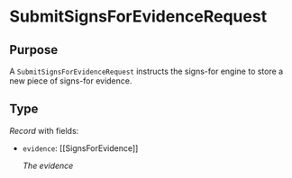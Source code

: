 # SubmitSignsForEvidenceRequest


## Purpose


<!-- --8<-- [start:purpose] -->
A `SubmitSignsForEvidenceRequest` instructs the signs-for engine to store a new piece of signs-for evidence.
<!-- --8<-- [end:purpose] -->

## Type


<!-- --8<-- [start:type] -->
<div class="type" markdown>

*Record* with fields:

- `evidence`: [[SignsForEvidence]]

  *The evidence*
</div>
<!-- --8<-- [end:type] -->
